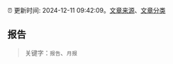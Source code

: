 :alarm_clock: 更新时间: 2024-12-11 09:42:09。[文章来源](/README.md)、[文章分类](/TAGS.md)

## 报告


> 关键字：`报告`、`月报`



